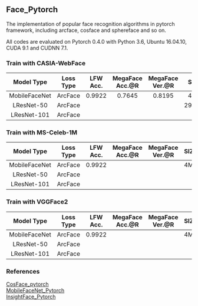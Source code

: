 ## Face_Pytorch
The implementation of  popular face recognition algorithms in pytorch framework, including arcface, cosface and sphereface and so on.

All codes are evaluated on Pytorch 0.4.0 with Python 3.6, Ubuntu 16.04.10, CUDA 9.1 and CUDNN 7.1.


### Train with CASIA-WebFace

  Model Type | Loss Type | LFW Acc. |MegaFace Acc.@R|MegaFace Ver.@R | SIZE 
:-----------:|:---------:|:--------:|:-------------:|:--------------:|:-----:
MobileFaceNet|  ArcFace  |  0.9922  |    0.7645     |    0.8195      |  4MB
LResNet-50   |  ArcFace  |          |               |                | 292MB 
LResNet-101  |  ArcFace  |          |               |                |


### Train with MS-Celeb-1M

  Model Type | Loss Type | LFW Acc. |MegaFace Acc.@R|MegaFace Ver.@R | SIZE 
:-----------:|:---------:|:--------:|:-------------:|:--------------:|:-----:
MobileFaceNet|  ArcFace  |  0.9922  |               |                |  4MB
LResNet-50   |  ArcFace  |          |               |                |
LResNet-101  |  ArcFace  |          |               |                |


### Train with VGGFace2

  Model Type | Loss Type | LFW Acc. |MegaFace Acc.@R|MegaFace Ver.@R | SIZE 
:-----------:|:---------:|:--------:|:-------------:|:--------------:|:-----:
MobileFaceNet|  ArcFace  |  0.9922  |               |                |  4MB
LResNet-50   |  ArcFace  |          |               |                |
LResNet-101  |  ArcFace  |          |               |                |





### References
[CosFace_pytorch](https://github.com/MuggleWang/CosFace_pytorch)  
[MobileFaceNet_Pytorch](https://github.com/Xiaoccer/MobileFaceNet_Pytorch)  
[InsightFace_Pytorch](https://github.com/TreB1eN/InsightFace_Pytorch)